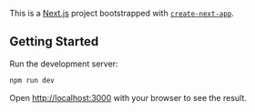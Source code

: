 This is a [Next.js](https://nextjs.org) project bootstrapped with [`create-next-app`](https://nextjs.org/docs/app/api-reference/cli/create-next-app).

## Getting Started

Run the development server:

```bash
npm run dev
```

Open [http://localhost:3000](http://localhost:3000) with your browser to see the result.


